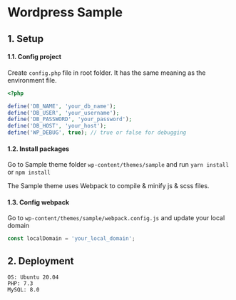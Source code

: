 # Wordpress Sample

## 1. Setup

#### 1.1. Config project
Create ```config.php``` file in root folder. It has the same meaning as the environment file.

```php
<?php

define('DB_NAME', 'your_db_name');
define('DB_USER', 'your_username');
define('DB_PASSWORD', 'your_password');
define('DB_HOST', 'your_host');
define('WP_DEBUG', true); // true or false for debugging
```
#### 1.2. Install packages
Go to Sample theme folder ```wp-content/themes/sample``` and run ```yarn install``` or ```npm install```

The Sample theme uses Webpack to compile & minify js & scss files.

#### 1.3. Config webpack
Go to ```wp-content/themes/sample/webpack.config.js``` and update your local domain

```javascript
const localDomain = 'your_local_domain';
```

## 2. Deployment

```
OS: Ubuntu 20.04
PHP: 7.3
MySQL: 8.0
```
